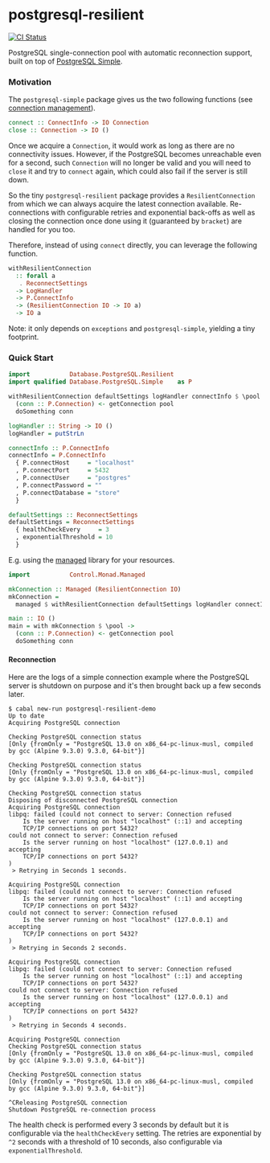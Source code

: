 postgresql-resilient
====================

[![CI Status](https://github.com/gvolpe/postgresql-resilient/workflows/Haskell%20CI/badge.svg)](https://github.com/gvolpe/postgresql-resilient/actions)

PostgreSQL single-connection pool with automatic reconnection support, built on top of [PostgreSQL Simple](https://hackage.haskell.org/package/postgresql-simple).

### Motivation

The `postgresql-simple` package gives us the two following functions (see [connection management](https://hackage.haskell.org/package/postgresql-simple-0.6.4/docs/Database-PostgreSQL-Simple.html#g:14)).

```haskell
connect :: ConnectInfo -> IO Connection
close :: Connection -> IO ()
```

Once we acquire a `Connection`, it would work as long as there are no connectivity issues. However, if the PostgreSQL becomes unreachable even for a second, such `Connection` will no longer be valid and you will need to `close` it and try to `connect` again, which could also fail if the server is still down.

So the tiny `postgresql-resilient` package provides a `ResilientConnection` from which we can always acquire the latest connection available. Re-connections with configurable retries and exponential back-offs as well as closing the connection once done using it (guaranteed by `bracket`) are handled for you too.

Therefore, instead of using `connect` directly, you can leverage the following function.

```haskell
withResilientConnection
  :: forall a
   . ReconnectSettings
  -> LogHandler
  -> P.ConnectInfo
  -> (ResilientConnection IO -> IO a)
  -> IO a
```

Note: it only depends on `exceptions` and `postgresql-simple`, yielding a tiny footprint.

### Quick Start

```haskell
import           Database.PostgreSQL.Resilient
import qualified Database.PostgreSQL.Simple    as P

withResilientConnection defaultSettings logHandler connectInfo $ \pool ->
  (conn :: P.Connection) <- getConnection pool
  doSomething conn

logHandler :: String -> IO ()
logHandler = putStrLn

connectInfo :: P.ConnectInfo
connectInfo = P.ConnectInfo
  { P.connectHost     = "localhost"
  , P.connectPort     = 5432
  , P.connectUser     = "postgres"
  , P.connectPassword = ""
  , P.connectDatabase = "store"
  }

defaultSettings :: ReconnectSettings
defaultSettings = ReconnectSettings
  { healthCheckEvery     = 3
  , exponentialThreshold = 10
  }
```

E.g. using the [managed](https://hackage.haskell.org/package/managed) library for your resources.

```haskell
import           Control.Monad.Managed

mkConnection :: Managed (ResilientConnection IO)
mkConnection =
  managed $ withResilientConnection defaultSettings logHandler connectInfo

main :: IO ()
main = with mkConnection $ \pool ->
  (conn :: P.Connection) <- getConnection pool
  doSomething conn
```

#### Reconnection

Here are the logs of a simple connection example where the PostgreSQL server is shutdown on purpose and it's then brought back up a few seconds later.

```
$ cabal new-run postgresql-resilient-demo
Up to date
Acquiring PostgreSQL connection

Checking PostgreSQL connection status
[Only {fromOnly = "PostgreSQL 13.0 on x86_64-pc-linux-musl, compiled by gcc (Alpine 9.3.0) 9.3.0, 64-bit"}]

Checking PostgreSQL connection status
[Only {fromOnly = "PostgreSQL 13.0 on x86_64-pc-linux-musl, compiled by gcc (Alpine 9.3.0) 9.3.0, 64-bit"}]

Checking PostgreSQL connection status
Disposing of disconnected PostgreSQL connection
Acquiring PostgreSQL connection
libpq: failed (could not connect to server: Connection refused
	Is the server running on host "localhost" (::1) and accepting
	TCP/IP connections on port 5432?
could not connect to server: Connection refused
	Is the server running on host "localhost" (127.0.0.1) and accepting
	TCP/IP connections on port 5432?
)
 > Retrying in Seconds 1 seconds.

Acquiring PostgreSQL connection
libpq: failed (could not connect to server: Connection refused
	Is the server running on host "localhost" (::1) and accepting
	TCP/IP connections on port 5432?
could not connect to server: Connection refused
	Is the server running on host "localhost" (127.0.0.1) and accepting
	TCP/IP connections on port 5432?
)
 > Retrying in Seconds 2 seconds.

Acquiring PostgreSQL connection
libpq: failed (could not connect to server: Connection refused
	Is the server running on host "localhost" (::1) and accepting
	TCP/IP connections on port 5432?
could not connect to server: Connection refused
	Is the server running on host "localhost" (127.0.0.1) and accepting
	TCP/IP connections on port 5432?
)
 > Retrying in Seconds 4 seconds.

Acquiring PostgreSQL connection
Checking PostgreSQL connection status
[Only {fromOnly = "PostgreSQL 13.0 on x86_64-pc-linux-musl, compiled by gcc (Alpine 9.3.0) 9.3.0, 64-bit"}]

Checking PostgreSQL connection status
[Only {fromOnly = "PostgreSQL 13.0 on x86_64-pc-linux-musl, compiled by gcc (Alpine 9.3.0) 9.3.0, 64-bit"}]

^CReleasing PostgreSQL connection
Shutdown PostgreSQL re-connection process
```

The health check is performed every 3 seconds by default but it is configurable via the `healthCheckEvery` setting. The retries are exponential by `^2` seconds with a threshold of 10 seconds, also configurable via `exponentialThreshold`.
